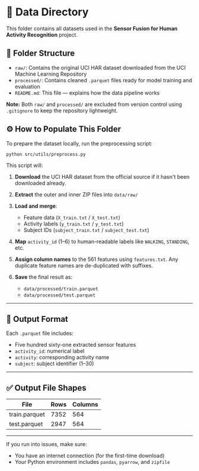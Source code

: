 # 📁 Data Directory

This folder contains all datasets used in the **Sensor Fusion for Human Activity Recognition** project.

## 📂 Folder Structure

* `raw/`: Contains the original UCI HAR dataset downloaded from the UCI Machine Learning Repository
* `processed/`: Contains cleaned `.parquet` files ready for model training and evaluation
* `README.md`: This file — explains how the data pipeline works

**Note:** Both `raw/` and `processed/` are excluded from version control using `.gitignore` to keep the repository lightweight.

## ⚙️ How to Populate This Folder

To prepare the dataset locally, run the preprocessing script:

```bash
python src/utils/preprocess.py
```

This script will:

1. **Download** the UCI HAR dataset from the official source if it hasn't been downloaded already.
2. **Extract** the outer and inner ZIP files into `data/raw/`
3. **Load and merge**:

   * Feature data (`X_train.txt` / `X_test.txt`)
   * Activity labels (`y_train.txt` / `y_test.txt`)
   * Subject IDs (`subject_train.txt` / `subject_test.txt`)
4. **Map** `activity_id` (1–6) to human-readable labels like `WALKING`, `STANDING`, etc.
5. **Assign column names** to the 561 features using `features.txt`. Any duplicate feature names are de-duplicated with suffixes.
6. **Save** the final result as:

   * `data/processed/train.parquet`
   * `data/processed/test.parquet`

---

## 📝 Output Format

Each `.parquet` file includes:

* Five hundred sixty-one extracted sensor features
* `activity_id`: numerical label
* `activity`: corresponding activity name
* `subject`: subject identifier (1–30)

---

## ✅ Output File Shapes

| File          | Rows | Columns |
|---------------|------|---------|
| train.parquet | 7352 | 564     |
| test.parquet  | 2947 | 564     |

---

If you run into issues, make sure:

* You have an internet connection (for the first-time download)
* Your Python environment includes `pandas`, `pyarrow`, and `zipfile`
